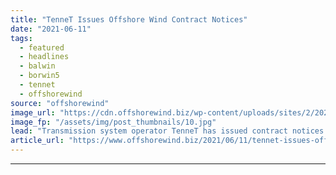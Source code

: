 ```yaml
---
title: "TenneT Issues Offshore Wind Contract Notices"
date: "2021-06-11"
tags: 
  - featured
  - headlines
  - balwin
  - borwin5
  - tennet
  - offshorewind
source: "offshorewind"
image_url: "https://cdn.offshorewind.biz/wp-content/uploads/sites/2/2021/06/11101004/TenneT-Issues-Offshore-Wind-Contract-Notices.jpg"
image_fp: "/assets/img/post_thumbnails/10.jpg"
lead: "Transmission system operator TenneT has issued contract notices related to offshore grid connection systems"
article_url: "https://www.offshorewind.biz/2021/06/11/tennet-issues-offshore-wind-contract-notices/"
---
```


---
